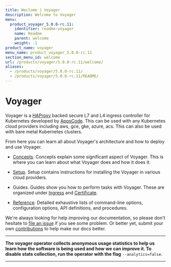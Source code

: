 ```yaml
---
title: Weclome | Voyager
description: Welcome to Voyager
menu:
  product_voyager_5.0.0-rc.11:
    identifier: readme-voyager
    name: Readme
    parent: welcome
    weight: -1
product_name: voyager
menu_name: product_voyager_5.0.0-rc.11
section_menu_id: welcome
url: /products/voyager/5.0.0-rc.11/welcome/
aliases:
  - /products/voyager/5.0.0-rc.11/
  - /products/voyager/5.0.0-rc.11/README/
---
```


# Voyager

Voyager is a [HAProxy](http://www.haproxy.org/) backed secure L7 and L4 ingress controller for Kubernetes developed by [AppsCode](https://appscode.com). This can be used with any Kubernetes cloud providers including aws, gce, gke, azure, acs. This can also be used with bare metal Kubernetes clusters.

From here you can learn all about Voyager's architecture and how to deploy and use Voyager.

- [Concepts](/products/voyager/5.0.0-rc.11/concepts/). Concepts explain some significant aspect of Voyager. This
is where you can learn about what Voyager does and how it does it.

- [Setup](/products/voyager/5.0.0-rc.11/setup/). Setup contains instructions for installing
  the Voyager in various cloud providers.

- Guides. Guides show you how to perform tasks with Voyager. These are organized under [Ingress](/products/voyager/5.0.0-rc.11/guides/ingress) and [Certificate](/products/voyager/5.0.0-rc.11/guides/certificate).

- [Reference](/products/voyager/5.0.0-rc.11/reference/). Detailed exhaustive lists of
command-line options, configuration options, API definitions, and procedures.

We're always looking for help improving our documentation, so please don't hesitate to
[file an issue](https://github.com/appscode/voyager/issues/new) if you see some problem.
Or better yet, submit your own [contributions](/products/voyager/5.0.0-rc.11/CONTRIBUTING) to help
make our docs better.

---

**The voyager operator collects anonymous usage statistics to help us learn how the software is being used and how we can improve it.
To disable stats collection, run the operator with the flag** `--analytics=false`.

---
